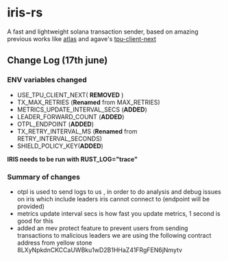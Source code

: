 # iris-rs
A fast and lightweight solana transaction sender, based on amazing previous works like [atlas](https://github.com/helius-labs/atlas-txn-sender) and agave's [tpu-client-next](https://github.com/anza-xyz/agave/blob/master/tpu-client-next)

## Change Log (17th june)

### ENV variables changed

* USE_TPU_CLIENT_NEXT( **REMOVED** )
* TX_MAX_RETRIES (**Renamed** from MAX_RETRIES)
* METRICS_UPDATE_INTERVAL_SECS  (**ADDED**)
* LEADER_FORWARD_COUNT (**ADDED**)
* OTPL_ENDPOINT (**ADDED**)
* TX_RETRY_INTERVAL_MS (**Renamed** from RETRY_INTERVAL_SECONDS)
* SHIELD_POLICY_KEY(**ADDED**)

**IRIS needs to be run with RUST_LOG="trace"**

### Summary of changes


* otpl is used to send logs to us , in order to do analysis and debug issues on iris which include leaders iris cannot connect to (endpoint will be provided)
* metrics update interval secs is how fast you update metrics, 1 second is good for this
* added an mev protect feature to prevent users from sending transactions to malicious leaders we are using the following contract address from yellow stone 8LXyNpkdnCKCCaUWBku1wD2B1HHaZ41FRgFEN6jNmytv
